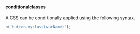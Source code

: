 #### conditionalclasses

A CSS can be conditionally applied using the following syntax.

```javascript
h('button.myclass(varName)');
```
